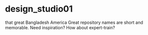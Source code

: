 # design_studio01
that great Bangladesh America Great repository names are short and memorable. Need inspiration? How about expert-train?
